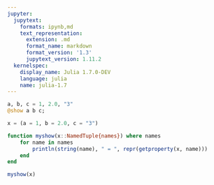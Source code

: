 ```yaml
---
jupyter:
  jupytext:
    formats: ipynb,md
    text_representation:
      extension: .md
      format_name: markdown
      format_version: '1.3'
      jupytext_version: 1.11.2
  kernelspec:
    display_name: Julia 1.7.0-DEV
    language: julia
    name: julia-1.7
---
```


```julia
a, b, c = 1, 2.0, "3"
@show a b c;
```

```julia
x = (a = 1, b = 2.0, c = "3")
```

```julia
function myshow(x::NamedTuple{names}) where names
    for name in names
        println(string(name), " = ", repr(getproperty(x, name)))
    end
end
```

```julia
myshow(x)
```

```julia

```
